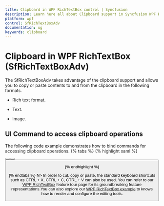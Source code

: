 ```yaml
---
title: Clipboard in WPF RichTextBox control | Syncfusion
description: Learn here all about Clipboard support in Syncfusion WPF RichTextBox (SfRichTextBoxAdv) control and more.
platform: wpf
control: SfRichTextBoxAdv
documentation: ug
keywords: clipboard
---
```

# Clipboard in WPF RichTextBox (SfRichTextBoxAdv)

The SfRichTextBoxAdv takes advantage of the clipboard support and allows you to copy or paste contents to and from the clipboard in the following formats.

* Rich text format.

* Text.

* Image.

## UI Command to access clipboard operations


The following code example demonstrates how to bind commands for accessing clipboard operations.
{% tabs %}
{% highlight xaml %}
<!-- Binds button to the CutCommand -->
<Button Content="Cut" Command="RichTextBoxAdv:SfRichTextBoxAdv.CutCommand" CommandTarget="{Binding ElementName=richTextBoxAdv}" />
<!-- Binds button to the CopyCommand -->
<Button Content="Copy" Command="RichTextBoxAdv:SfRichTextBoxAdv.CopyCommand" CommandTarget="{Binding ElementName=richTextBoxAdv}" />
<!-- Binds button to the PasteCommand -->
<Button Content="Paste" Command="RichTextBoxAdv:SfRichTextBoxAdv.PasteCommand" CommandTarget="{Binding ElementName=richTextBoxAdv}" />


{% endhighlight %}

{% endtabs %}
N> In order to cut, copy or paste, the standard keyboard shortcuts such as CTRL + X, CTRL + C, CTRL + V can also be used.
You can refer to our [WPF RichTextBox](https://www.syncfusion.com/wpf-controls/richtextbox) feature tour page for its groundbreaking feature representations.You can also explore our [WPF RichTextBox example](https://github.com/syncfusion/wpf-demos/tree/master/richtextbox) to knows how to render and configure the editing tools.
